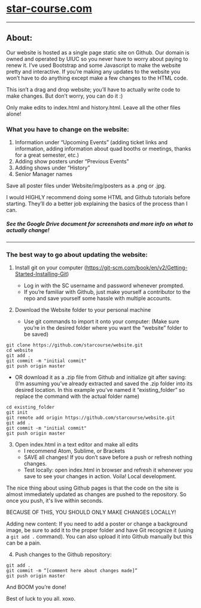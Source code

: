 # [star-course.com](http://star-course.com/)

--------------------------------------------------

## About:

Our website is hosted as a single page static site on Github. Our domain is owned and operated by UIUC so you never have to worry about paying to renew it. I’ve used Bootstrap and some Javascript to make the website pretty and interactive. If you’re making any updates to the website you won’t have to do anything except make a few changes to the HTML code.

This isn’t a drag and drop website; you’ll have to actually write code to make changes. But don’t worry, you can do it :)

Only make edits to index.html and history.html. Leave all the other files alone!

### What you have to change on the website:
1. Information under “Upcoming Events” (adding ticket links and information, adding information about quad booths or meetings, thanks for a great semester, etc.)
2. Adding show posters under “Previous Events”
3. Adding shows under “History”
4. Senior Manager names

Save all poster files under Website/img/posters as a .png or .jpg.

I would HIGHLY recommend doing some HTML and Github tutorials before starting. They’ll do a better job explaining the basics of the process than I can.

##### See the Google Drive document for screenshots and more info on what to actually change!

---------------------------------------------------

### The best way to go about updating the website:

1. Install git on your computer (https://git-scm.com/book/en/v2/Getting-Started-Installing-Git)
   - Log in with the SC username and password whenever prompted.
   - If you’re familiar with Github, just make yourself a contributor to the repo and save yourself some hassle with multiple accounts.

2. Download the Website folder to your personal machine
   - Use git commands to import it onto your computer:
   (Make sure you’re in the desired folder where you want the “website” folder to be saved)
```
git clone https://github.com/starcourse/website.git
cd website
git add .
git commit -m "initial commit"
git push origin master
```
   - OR download it as a .zip file from Github and initialize git after saving:
    (I’m assuming you’ve already extracted and saved the .zip folder into its desired location. In this example you’ve named it “existing_folder” so replace the command with the actual folder name)
```
cd existing_folder
git init
git remote add origin https://github.com/starcourse/website.git
git add .
git commit -m "initial commit"
git push origin master
```

3. Open index.html in a text editor and make all edits
   - I recommend Atom, Sublime, or Brackets
   - SAVE all changes! If you don’t save before a push or refresh nothing changes.
   - Test locally: open index.html in browser and refresh it whenever you save to see your changes in action. Voila! Local development.

The nice thing about using Github pages is that the code on the site is almost immediately updated as changes are pushed to the repository. So once you push, it's live within seconds.

BECAUSE OF THIS, YOU SHOULD ONLY MAKE CHANGES LOCALLY!

Adding new content: If you need to add a poster or change a background image, be sure to add it to the proper folder and have Git recognize it (using a ```git add .``` command). You can also upload it into Github manually but this can be a pain.

4. Push changes to the Github repository:
```
git add .
git commit -m “[comment here about changes made]”
git push origin master
```

And BOOM you’re done!

Best of luck to you all. xoxo.
